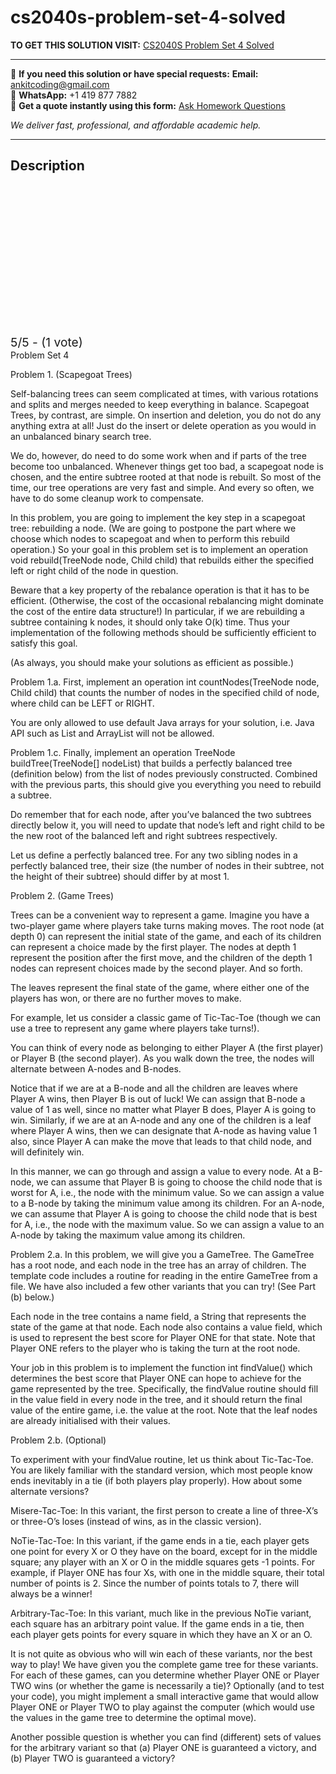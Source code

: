 # cs2040s-problem-set-4-solved
**TO GET THIS SOLUTION VISIT:** [CS2040S Problem Set 4 Solved](https://www.ankitcodinghub.com/product/cs2040s-data-structures-and-algorithms-solved-12/)


---

📩 **If you need this solution or have special requests:** **Email:** ankitcoding@gmail.com  
📱 **WhatsApp:** +1 419 877 7882  
📄 **Get a quote instantly using this form:** [Ask Homework Questions](https://www.ankitcodinghub.com/services/ask-homework-questions/)

*We deliver fast, professional, and affordable academic help.*

---

<h2>Description</h2>



<div class="kk-star-ratings kksr-auto kksr-align-center kksr-valign-top" data-payload="{&quot;align&quot;:&quot;center&quot;,&quot;id&quot;:&quot;121396&quot;,&quot;slug&quot;:&quot;default&quot;,&quot;valign&quot;:&quot;top&quot;,&quot;ignore&quot;:&quot;&quot;,&quot;reference&quot;:&quot;auto&quot;,&quot;class&quot;:&quot;&quot;,&quot;count&quot;:&quot;1&quot;,&quot;legendonly&quot;:&quot;&quot;,&quot;readonly&quot;:&quot;&quot;,&quot;score&quot;:&quot;5&quot;,&quot;starsonly&quot;:&quot;&quot;,&quot;best&quot;:&quot;5&quot;,&quot;gap&quot;:&quot;4&quot;,&quot;greet&quot;:&quot;Rate this product&quot;,&quot;legend&quot;:&quot;5\/5 - (1 vote)&quot;,&quot;size&quot;:&quot;24&quot;,&quot;title&quot;:&quot;CS2040S Problem Set 4 Solved&quot;,&quot;width&quot;:&quot;138&quot;,&quot;_legend&quot;:&quot;{score}\/{best} - ({count} {votes})&quot;,&quot;font_factor&quot;:&quot;1.25&quot;}">

<div class="kksr-stars">

<div class="kksr-stars-inactive">
            <div class="kksr-star" data-star="1" style="padding-right: 4px">


<div class="kksr-icon" style="width: 24px; height: 24px;"></div>
        </div>
            <div class="kksr-star" data-star="2" style="padding-right: 4px">


<div class="kksr-icon" style="width: 24px; height: 24px;"></div>
        </div>
            <div class="kksr-star" data-star="3" style="padding-right: 4px">


<div class="kksr-icon" style="width: 24px; height: 24px;"></div>
        </div>
            <div class="kksr-star" data-star="4" style="padding-right: 4px">


<div class="kksr-icon" style="width: 24px; height: 24px;"></div>
        </div>
            <div class="kksr-star" data-star="5" style="padding-right: 4px">


<div class="kksr-icon" style="width: 24px; height: 24px;"></div>
        </div>
    </div>

<div class="kksr-stars-active" style="width: 138px;">
            <div class="kksr-star" style="padding-right: 4px">


<div class="kksr-icon" style="width: 24px; height: 24px;"></div>
        </div>
            <div class="kksr-star" style="padding-right: 4px">


<div class="kksr-icon" style="width: 24px; height: 24px;"></div>
        </div>
            <div class="kksr-star" style="padding-right: 4px">


<div class="kksr-icon" style="width: 24px; height: 24px;"></div>
        </div>
            <div class="kksr-star" style="padding-right: 4px">


<div class="kksr-icon" style="width: 24px; height: 24px;"></div>
        </div>
            <div class="kksr-star" style="padding-right: 4px">


<div class="kksr-icon" style="width: 24px; height: 24px;"></div>
        </div>
    </div>
</div>


<div class="kksr-legend" style="font-size: 19.2px;">
            5/5 - (1 vote)    </div>
    </div>
Problem Set 4

Problem 1. (Scapegoat Trees)

Self-balancing trees can seem complicated at times, with various rotations and splits and merges needed to keep everything in balance. Scapegoat Trees, by contrast, are simple. On insertion and deletion, you do not do any anything extra at all! Just do the insert or delete operation as you would in an unbalanced binary search tree.

We do, however, do need to do some work when and if parts of the tree become too unbalanced. Whenever things get too bad, a scapegoat node is chosen, and the entire subtree rooted at that node is rebuilt. So most of the time, our tree operations are very fast and simple. And every so often, we have to do some cleanup work to compensate.

In this problem, you are going to implement the key step in a scapegoat tree: rebuilding a node. (We are going to postpone the part where we choose which nodes to scapegoat and when to perform this rebuild operation.) So your goal in this problem set is to implement an operation void rebuild(TreeNode node, Child child) that rebuilds either the specified left or right child of the node in question.

Beware that a key property of the rebalance operation is that it has to be efficient. (Otherwise, the cost of the occasional rebalancing might dominate the cost of the entire data structure!) In particular, if we are rebuilding a subtree containing k nodes, it should only take O(k) time. Thus your implementation of the following methods should be sufficiently efficient to satisfy this goal.

(As always, you should make your solutions as efficient as possible.)

Problem 1.a. First, implement an operation int countNodes(TreeNode node, Child child) that counts the number of nodes in the specified child of node, where child can be LEFT or RIGHT.

You are only allowed to use default Java arrays for your solution, i.e. Java API such as List and ArrayList will not be allowed.

Problem 1.c. Finally, implement an operation TreeNode buildTree(TreeNode[] nodeList) that builds a perfectly balanced tree (definition below) from the list of nodes previously constructed. Combined with the previous parts, this should give you everything you need to rebuild a subtree.

Do remember that for each node, after you’ve balanced the two subtrees directly below it, you will need to update that node’s left and right child to be the new root of the balanced left and right subtrees respectively.

Let us define a perfectly balanced tree. For any two sibling nodes in a perfectly balanced tree, their size (the number of nodes in their subtree, not the height of their subtree) should differ by at most 1.

Problem 2. (Game Trees)

Trees can be a convenient way to represent a game. Imagine you have a two-player game where players take turns making moves. The root node (at depth 0) can represent the initial state of the game, and each of its children can represent a choice made by the first player. The nodes at depth 1 represent the position after the first move, and the children of the depth 1 nodes can represent choices made by the second player. And so forth.

The leaves represent the final state of the game, where either one of the players has won, or there are no further moves to make.

For example, let us consider a classic game of Tic-Tac-Toe (though we can use a tree to represent any game where players take turns!).

You can think of every node as belonging to either Player A (the first player) or Player B (the second player). As you walk down the tree, the nodes will alternate between A-nodes and B-nodes.

Notice that if we are at a B-node and all the children are leaves where Player A wins, then Player B is out of luck! We can assign that B-node a value of 1 as well, since no matter what Player B does, Player A is going to win. Similarly, if we are at an A-node and any one of the children is a leaf where Player A wins, then we can designate that A-node as having value 1 also, since Player A can make the move that leads to that child node, and will definitely win.

In this manner, we can go through and assign a value to every node. At a B-node, we can assume that Player B is going to choose the child node that is worst for A, i.e., the node with the minimum value. So we can assign a value to a B-node by taking the minimum value among its children. For an A-node, we can assume that Player A is going to choose the child node that is best for A, i.e., the node with the maximum value. So we can assign a value to an A-node by taking the maximum value among its children.

Problem 2.a. In this problem, we will give you a GameTree. The GameTree has a root node, and each node in the tree has an array of children. The template code includes a routine for reading in the entire GameTree from a file. We have also included a few other variants that you can try! (See Part (b) below.)

Each node in the tree contains a name field, a String that represents the state of the game at that node. Each node also contains a value field, which is used to represent the best score for Player ONE for that state. Note that Player ONE refers to the player who is taking the turn at the root node.

Your job in this problem is to implement the function int findValue() which determines the best score that Player ONE can hope to achieve for the game represented by the tree. Specifically, the findValue routine should fill in the value field in every node in the tree, and it should return the final value of the entire game, i.e. the value at the root. Note that the leaf nodes are already initialised with their values.

Problem 2.b. (Optional)

To experiment with your findValue routine, let us think about Tic-Tac-Toe. You are likely familiar with the standard version, which most people know ends inevitably in a tie (if both players play properly). How about some alternate versions?

Misere-Tac-Toe: In this variant, the first person to create a line of three-X’s or three-O’s loses (instead of wins, as in the classic version).

NoTie-Tac-Toe: In this variant, if the game ends in a tie, each player gets one point for every X or O they have on the board, except for in the middle square; any player with an X or O in the middle squares gets -1 points. For example, if Player ONE has four Xs, with one in the middle square, their total number of points is 2. Since the number of points totals to 7, there will always be a winner!

Arbitrary-Tac-Toe: In this variant, much like in the previous NoTie variant, each square has an arbitrary point value. If the game ends in a tie, then each player gets points for every square in which they have an X or an O.

It is not quite as obvious who will win each of these variants, nor the best way to play! We have given you the complete game tree for these variants. For each of these games, can you determine whether Player ONE or Player TWO wins (or whether the game is necessarily a tie)? Optionally (and to test your code), you might implement a small interactive game that would allow Player ONE or Player TWO to play against the computer (which would use the values in the game tree to determine the optimal move).

Another possible question is whether you can find (different) sets of values for the arbitrary variant so that (a) Player ONE is guaranteed a victory, and (b) Player TWO is guaranteed a victory?
